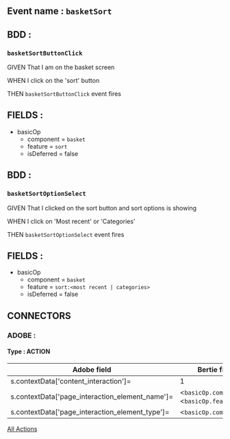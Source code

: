 ## Event name : `basketSort`

## BDD :
### `basketSortButtonClick`

GIVEN That I am on the basket screen

WHEN I click on the 'sort' button

THEN `basketSortButtonClick` event fires


## FIELDS :
- basicOp
  - component = `basket`
  - feature = `sort`
  - isDeferred = false


## BDD :
### `basketSortOptionSelect`

GIVEN That I clicked on the sort button and sort options is showing

WHEN I click on 'Most recent' or 'Categories'

THEN `basketSortOptionSelect` event fires

## FIELDS :
- basicOp
  - component = `basket`
  - feature = `sort:<most recent | categories>`
  - isDeferred = false



## CONNECTORS
### ADOBE :

#### Type : ACTION


| Adobe field | Bertie field |
| --- | --- |
| s.contextData['content_interaction']= | 1 |
| s.contextData['page_interaction_element_name']= | <`basicOp.component`>`:`<`basicOp.feature`> |
| s.contextData['page_interaction_element_type']= | <`basicOp.component`> |


[All Actions](https://github.dev.global.tesco.org/analytics-capabilities/Web-Implementation/blob/master/tech-specs/GHS-app/specs/Events/All/AllActions.md)

